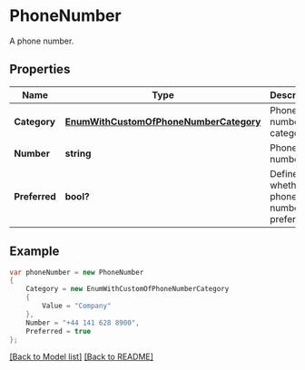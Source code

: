 # PhoneNumber
A phone number.             

## Properties
Name | Type | Description | Notes
------------ | ------------- | ------------- | -------------
**Category** | [**EnumWithCustomOfPhoneNumberCategory**](EnumWithCustomOfPhoneNumberCategory.md) | Phone number category.              | [optional] 
**Number** | **string** | Phone number.              | [optional] 
**Preferred** | **bool?** | Defines whether phone number is preferred.              | 


## Example
```csharp
var phoneNumber = new PhoneNumber
{
    Category = new EnumWithCustomOfPhoneNumberCategory
    {
        Value = "Company"
    },
    Number = "+44 141 628 8900",
    Preferred = true
};
```

[[Back to Model list]](Models.md) [[Back to README]](README.md)

